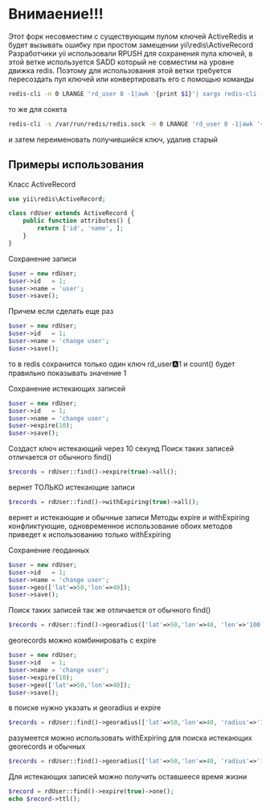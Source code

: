 Внимаение!!!
===============================================
Этот форк несовместим с существующим пулом ключей ActiveRedis и будет вызывать ошибку при простом замещении yii\redis\ActiveRecord
Разработчики yii использовали RPUSH для сохранения пула ключей, в этой ветке используется SADD который не совместим на уровне движка redis.
Поэтому для использования этой ветки требуется пересоздать пул ключей или конвертировать его с помощью команды
```bash
redis-cli -n 0 LRANGE 'rd_user 0 -1|awk '{print $1}'| xargs redis-cli -n 0 SADD rd_user_temp
```
то же для сокета
```bash
redis-cli -s /var/run/redis/redis.sock -n 0 LRANGE 'rd_user 0 -1|awk '{print $1}'| xargs redis-cli -s /var/run/redis/redis.sock -n 0 SADD rd_user_temp
```
и затем переименовать получившийся ключ, удалив старый

Примеры использования
---------------------

Класс ActiveRecord
```php
use yii\redis\ActiveRecord;

class rdUser extends ActiveRecord {
    public function attributes() {
        return ['id', 'name', ];
    }
}
```

Сохранение записи
```php
$user = new rdUser;
$user->id   = 1;
$user->name = 'user';
$user->save();
```

Причем если сделать еще раз
```php
$user = new rdUser;
$user->id   = 1;
$user->name = 'change user';
$user->save();
```
то в redis сохранится только один ключ rd_user:a:1 и count() будет правильно показывать значение 1


Сохранение истекающих записей
```php
$user = new rdUser;
$user->id   = 1;
$user->name = 'change user';
$user->expire(10);
$user->save();
```
Создаст ключ истекающий через 10 секунд
Поиск таких записей отличается от обычного find()
```php
$records = rdUser::find()->expire(true)->all();
```
вернет ТОЛЬКО истекающие записи

```php
$records = rdUser::find()->withExpiring(true)->all();
```
вернет и истекающие и обычные записи
Методы expire и withExpiring конфликтующие, одновременное использование обоих методов приведет к использованию только withExpiring

Сохранение геоданных
```php
$user = new rdUser;
$user->id   = 1;
$user->name = 'change user';
$user->geo(['lat'=>50,'lon'=>40]);
$user->save();
```
Поиск таких записей так же отличается от обычного find()
```php
$records = rdUser::find()->georadius(['lat'=>50,'lon'=>40, 'len'=>'100 m'])->all();
```

georecords можно комбинировать с expire
```php
$user = new rdUser;
$user->id   = 1;
$user->name = 'change user';
$user->expire(10);
$user->geo(['lat'=>50,'lon'=>40]);
$user->save();
```

в поиске нужно указать и georadius и expire
```php
$records = rdUser::find()->georadius(['lat'=>50,'lon'=>40, 'radius'=>'100 m'])->expire(true)->all();
```

разумеется можно использовать withExpiring для поиска истекающих georecords и обычных
```php
$records = rdUser::find()->georadius(['lat'=>50,'lon'=>40, 'radius'=>'100 m'])->withExpiring(true)->all();
```

Для истекающих записей можно получить оставшееся время жизни
```php
$record = rdUser::find()->expire(true)->one();
echo $record->ttl();
```
